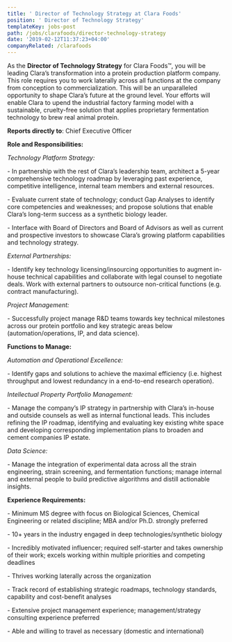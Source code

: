 ```yaml
---
title: ' Director of Technology Strategy at Clara Foods'
position: ' Director of Technology Strategy'
templateKey: jobs-post
path: /jobs/clarafoods/director-technology-strategy
date: '2019-02-12T11:37:23+04:00'
companyRelated: /clarafoods
---
```

As the **Director of Technology Strategy** for Clara Foods™, you will be leading Clara’s transformation into a protein production platform company. This role requires you to work laterally across all functions at the company from conception to commercialization. This will be an unparalleled opportunity to shape Clara’s future at the ground level. Your efforts will enable Clara to upend the industrial factory farming model with a sustainable, cruelty-free solution that applies proprietary fermentation technology to brew real animal protein.

**Reports directly to**: Chief Executive Officer



**Role and Responsibilities:**

_Technology Platform Strategy:_

\- In partnership with the rest of Clara’s leadership team, architect a 5-year comprehensive technology roadmap by leveraging past experience, competitive intelligence, internal team members and external resources. 

\- Evaluate current state of technology; conduct Gap Analyses to identify core competencies and weaknesses; and propose solutions that enable Clara’s long-term success as a synthetic biology leader.

\- Interface with Board of Directors and Board of Advisors as well as current and prospective investors to showcase Clara’s growing platform capabilities and technology strategy. 

_External Partnerships:_

\- Identify key technology licensing/insourcing opportunities to augment in-house technical capabilities and collaborate with legal counsel to negotiate deals. Work with external partners to outsource non-critical functions (e.g. contract manufacturing).

_Project Management:_

\- Successfully project manage R&D teams towards key technical milestones across our protein portfolio and key strategic areas below (automation/operations, IP, and data science).

**Functions to Manage:**

_Automation and Operational Excellence:_

\- Identify gaps and solutions to achieve the maximal efficiency (i.e. highest throughput and lowest redundancy in a end-to-end research operation).

_Intellectual Property Portfolio Management:_

\- Manage the company’s IP strategy in partnership with Clara’s in-house and outside counsels as well as internal functional leads. This includes refining the IP roadmap, identifying and evaluating key existing white space and developing corresponding implementation plans to broaden and cement companies IP estate.

_Data Science:_

\- Manage the integration of experimental data across all the strain engineering, strain screening, and fermentation functions; manage internal and external people to build predictive algorithms and distill actionable insights.

**Experience Requirements:**

\- Minimum MS degree with focus on Biological Sciences, Chemical Engineering or related discipline; MBA and/or Ph.D. strongly preferred

\- 10+ years in the industry engaged in deep technologies/synthetic biology

\- Incredibly motivated influencer; required self-starter and takes ownership of their work; excels working within multiple priorities and competing deadlines

\- Thrives working laterally across the organization

\- Track record of establishing strategic roadmaps, technology standards, capability and cost-benefit analyses

\- Extensive project management experience; management/strategy consulting experience preferred

\- Able and willing to travel as necessary (domestic and international)
